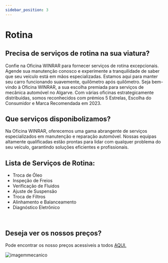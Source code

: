 ```yaml
---
sidebar_position: 3
---
```

# Rotina

## Precisa de serviços de rotina na sua viatura?
Confie na Oficina WINRAR para fornecer serviços de rotina excepcionais. Agende sua manutenção conosco e experimente a tranquilidade de saber que seu veículo está em mãos especializadas. Estamos aqui para manter seu carro funcionando suavemente, quilômetro após quilômetro.
Seja bem-vindo à Oficina WINRAR, a sua escolha premiada para serviços de mecânica automóvel no Algarve. Com várias oficinas estrategicamente distribuídas, somos reconhecidos com prémios 5 Estrelas, Escolha do Consumidor e Marca Recomendada em 2023.
<br />

## Que serviços disponibolizamos?
Na Oficina WINRAR, oferecemos uma gama abrangente de serviços especializados em manutenção e reparação automóvel. Nossas equipas altamente qualificadas estão prontas para lidar com qualquer problema do seu veículo, garantindo soluções eficientes e profissionais.
<br />

## Lista de Serviços de Rotina:

+ Troca de Óleo
+ Inspeção de Freios
+ Verificação de Fluidos
+ Ajuste de Suspensão
+ Troca de Filtros
+ Alinhamento e Balanceamento
+ Diagnóstico Eletrônico
<br />

## Deseja ver os nossos preços?
Pode encontrar os nosso preços acessiveis a todos [AQUI.](https://a70563.github.io/TP3/docs/Pre%C3%A7%C3%A1rio/Repara%C3%A7%C3%A3o)

![imagemmecanico](https://cdn.discordapp.com/attachments/1049372613945851975/1188091546235584543/3.png?ex=6599437a&is=6586ce7a&hm=251674c13355b56913d0853137b6037e73b591dc574247777df79339ac1e6ad1&)
